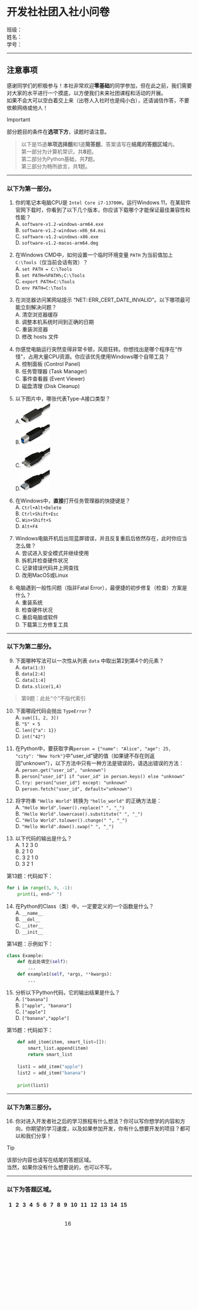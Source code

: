 # 开发社社团入社小问卷
班级：      
姓名：      
学号：      

---

## 注意事项

感谢同学们的积极参与！本社非常欢迎**零基础**的同学参加，但在此之前，我们需要对大家的水平进行一个摸底，以方便我们未来社团课程和活动的开展。\
如果不会大可以空白着交上来（出卷人入社时也是纯小白），还请诚信作答，不要依赖网络或他人！
>[!IMPORTANT]
>部分题目的条件在**选项下方**，读题时请注意。

>以下是15道**单项选择题**和1道**简答题**，答案请写在**结尾的答题区域**内。\
>第一部分为计算机常识，共**8**题。\
>第二部分为Python基础，共**7**题。\
>第三部分为畅所欲言，共**1**题。

---

### 以下为第一部分。

1.  你的笔记本电脑CPU是 `Intel Core i7-13700H`，运行Windows 11，在某软件官网下载时，你看到了以下几个版本，你应该下载哪个才能保证最佳兼容性和性能？\
A. `software-v1.2-windows-arm64.exe`\
B. `software-v1.2-windows-x86_64.msi`\
C. `software-v1.2-windows-x86.exe`\
D. `software-v1.2-macos-arm64.dmg`

2.  在Windows CMD中，如何设置一个临时环境变量 `PATH` 为当前值加上 `C:\Tools`（仅当前会话有效）？  
A. `set PATH = C:\Tools`  \
B. `set PATH=%PATH%;C:\Tools`  \
C. `export PATH=C:\Tools`  \
D. `env PATH=C:\Tools`  

3.  在浏览器访问某网站提示 “NET::ERR_CERT_DATE_INVALID”。以下哪项最可能立刻解决问题？  
A. 清空浏览器缓存  
B. 调整本机系统时间到正确的日期  
C. 重装浏览器  
D. 修改 hosts 文件

4.  你感觉电脑运行突然变得非常卡顿，风扇狂转。你想找出是哪个程序在“作怪”，占用大量CPU资源。你应该优先使用Windows哪个自带工具？  
    A. 控制面板 (Control Panel)   
    B. 任务管理器 (Task Manager)   
    C. 事件查看器 (Event Viewer)   
    D. 磁盘清理 (Disk Cleanup)   

5.  以下图片中，哪张代表Type-A接口类型？\
A.<img src="Pictures/type-c.png" alt="Type-C" width=80px>\
B.<img src="Pictures/type-b.png" alt="Type-B" width=80px>\
C.<img src="Pictures/micro-b-3.png" alt="Micro-B-3" width=80px>\
D.<img src="Pictures/type-a.png" alt="Type-A" width=80px>

6.  在Windows中，**直接**打开任务管理器的快捷键是？\
A. `Ctrl+Alt+Delete`\
B. `Ctrl+Shift+Esc`\
C. `Win+Shift+S`\
D. `Alt+F4`

7.  Windows电脑开机后出现蓝屏错误，并且反复重启后依然存在，此时你应当怎么做？  
A. 尝试进入安全模式并继续使用  
B. 拆机并检查硬件状况  
C. 记录错误代码并上网查找  
D. 改用MacOS或Linux  

8. 电脑遇到一般性问题（指非Fatal Error），最便捷的初步修复（检查）方案是什么？\
A. 重装系统\
B. 检查硬件状况\
C. 重启电脑或软件\
D. 下载第三方修复工具

---

### 以下为第二部分。

9.  下面哪种写法可以一次性从列表 `data` 中取出第2到第4个的元素？   
A. `data(1:3)`  
B. `data[2:4]`  
C. `data[1:4]`  
D. `data.slice(1,4)`
>第9题：此处“个”不指代索引

10. 下面哪段代码会抛出 `TypeError`？  
A. `sum([1, 2, 3])`  
B. `"5" + 5`  
C. `len({"a": 1})`  
D. `int("42")`

11.  在Python中，要获取字典`person = {"name": "Alice", "age": 25, "city": "New York"}`中"user_id"键的值（如果键不存在则返回"unknown"），以下方法中只有一种方法是错误的，请选出错误的方法：\
A. `person.get("user_id", "unknown")`\
B. `person["user_id"] if "user_id" in person.keys() else "unknown"`\
C. `try: person["user_id"] except: "unknown"`\
D. `person.fetch("user_id", default="unknown")`

12.  将字符串 `"Hello World"` 转换为 `"hello_world"` 的正确方法是：   
A. `"Hello World".lower().replace(" ", "_")`  
B. `"Hello World".lowercase().substitute(" ", "_")`  
C. `"Hello World".tolower().change(" ", "_")`  
D. `"Hello World".down().swap(" ", "_")`

13.  以下代码的输出是什么？  
A. 1 2 3 0  
B. 2 1 0   
C. 3 2 1 0   
D. 3 2 1  

第13题：代码如下：
```python
for i in range(3, 0, -1):
    print(i, end=" ")
```  

14.  在Python的Class（类）中，一定要定义的一个函数是什么？\
A.  `__name__`\
B.  `__del__`\
C.  `__iter__`\
D.  `__init__`

第14题：示例如下：
```python
class Example:
    def 在此处填空(self):
        ...
    def example1(self, *args, **kwargs):
        ...
```

15.  分析以下Python代码，它的输出结果是什么？   
    A. `["banana"]`\
    B. `["apple", "banana"]`\
    C. `["apple"]`\
    D. `["banana","apple"]`

第15题：代码如下：
```python
    def add_item(item, smart_list=[]):
        smart_list.append(item)
        return smart_list

    list1 = add_item("apple")
    list2 = add_item("banana")

    print(list1)
```

---

### 以下为第三部分。

16.  你对进入开发者社之后的学习旅程有什么想法？你可以写你想学的内容和方向，你期望的学习速度，以及如果参加开发，你有什么想要开发的项目？都可以和我们分享！
>[!TIP]
>该部分内容也请写在结尾的答题区域。\
>当然，如果你没有什么想要说的，也可以不写。

---

### 以下为答题区域。


<!-- 表格：第 1 行 1~15；第 2 行空白；第 3 行合并单元格写 16；第 4 行空白 -->
<table style="border-collapse:collapse; width:100%;">
  <!-- 第 1 行：1 ~ 15 -->
  <tr>
    <!-- 重复 15 次 -->
    <th style="border:1px solid #ffffffff; padding:4px;">1</th>
    <th style="border:1px solid #ffffffff; padding:4px;">2</th>
    <th style="border:1px solid #ffffffff; padding:4px;">3</th>
    <th style="border:1px solid #ffffffff; padding:4px;">4</th>
    <th style="border:1px solid #ffffffff; padding:4px;">5</th>
    <th style="border:1px solid #ffffffff; padding:4px;">6</th>
    <th style="border:1px solid #ffffffff; padding:4px;">7</th>
    <th style="border:1px solid #ffffffff; padding:4px;">8</th>
    <th style="border:1px solid #ffffffff; padding:4px;">9</th>
    <th style="border:1px solid #ffffffff; padding:4px;">10</th>
    <th style="border:1px solid #ffffffff; padding:4px;">11</th>
    <th style="border:1px solid #ffffffff; padding:4px;">12</th>
    <th style="border:1px solid #ffffffff; padding:4px;">13</th>
    <th style="border:1px solid #ffffffff; padding:4px;">14</th>
    <th style="border:1px solid #ffffffff; padding:4px;">15</th>
  </tr>

  <!-- 第 2 行：空白 -->
  <tr>
    <!-- 同样 15 个单元格，占位即可 -->
    <td style="border:1px solid #ffffffff;">&nbsp;</td>
    <td style="border:1px solid #ffffffff;">&nbsp;</td>
    <td style="border:1px solid #ffffffff;">&nbsp;</td>
    <td style="border:1px solid #ffffffff;">&nbsp;</td>
    <td style="border:1px solid #ffffffff;">&nbsp;</td>
    <td style="border:1px solid #ffffffff;">&nbsp;</td>
    <td style="border:1px solid #ffffffff;">&nbsp;</td>
    <td style="border:1px solid #ffffffff;">&nbsp;</td>
    <td style="border:1px solid #ffffffff;">&nbsp;</td>
    <td style="border:1px solid #ffffffff;">&nbsp;</td>
    <td style="border:1px solid #ffffffff;">&nbsp;</td>
    <td style="border:1px solid #ffffffff;">&nbsp;</td>
    <td style="border:1px solid #ffffffff;">&nbsp;</td>
    <td style="border:1px solid #ffffffff;">&nbsp;</td>
    <td style="border:1px solid #ffffffff;">&nbsp;</td>
  </tr>

  <!-- 第 3 行：单元格“16”横跨 15 列 -->
  <tr>
    <td colspan="15" style="border:1px solid #ffffffff; text-align:center; padding:6px;">16</td>
  </tr>

  <!-- 第 4 行：一个跨 15 列的空白大单元格，可按需调整高度 -->
  <tr>
    <td colspan="15" style="border:1px solid #ffffffff; height:200px;">&nbsp;</td>
  </tr>
</table>